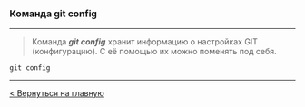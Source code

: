 ### Команда **git config**

---
> Команда ***git config*** хранит информацию о настройках GIT (конфигурацию). C её помощью их можно поменять под себя.

```bush=
git config
```
---
[< Вернуться на главную](./readme.md)